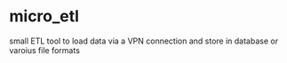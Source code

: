 # micro_etl
small ETL tool to load data via a VPN connection and store in database or varoius file formats
